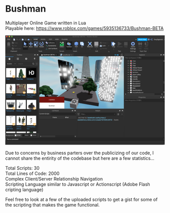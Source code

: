 # Bushman
Multiplayer Online Game written in Lua  
Playable here: https://www.roblox.com/games/5935136733/Bushman-BETA  

![Image of Bushman](https://github.com/connorpuhala/Bushman/blob/main/Screen%20Shot%202021-02-15%20at%208.29.02%20PM.png)

Due to concerns by business parters over the publicizing of our code, I cannot share the entirity of the codebase but here are a few statistics...

Total Scripts: 30  
Total Lines of Code: 2000  
Complex Client/Server Relationship Navigation  
Scripting Language similar to Javascript or Actionscript (Adobe Flash cripting language)  

Feel free to look at a few of the uploaded scripts to get a gist for some of the scripting that makes the game functional.
